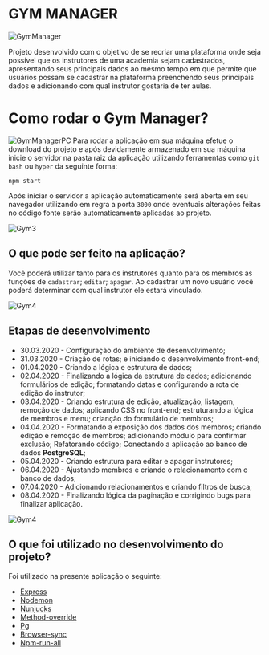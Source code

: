 # GYM MANAGER
![GymManager](https://github.com/thiagohrcosta/LaunchBase/blob/master/Introdu%C3%A7%C3%A3o/Modulo05/Academia/arquivos/gymmanager.jpg?raw=true)

Projeto desenvolvido com o objetivo de se recriar uma plataforma onde seja possível que os instrutores de uma academia sejam cadastrados, apresentando seus principais dados ao mesmo tempo em que permite que usuários possam se cadastrar na plataforma preenchendo seus principais dados e adicionando com qual instrutor gostaria de ter aulas. 

# Como rodar o Gym Manager?
![GymManagerPC](https://github.com/thiagohrcosta/LaunchBase/blob/master/Introdu%C3%A7%C3%A3o/Modulo05/Academia/arquivos/gymmanager2.jpg?raw=true)
Para rodar a aplicação em sua máquina efetue o download do projeto e após devidamente armazenado em sua máquina inicie o servidor na pasta raiz da aplicação utilizando ferramentas como `git bash` ou `hyper` da seguinte forma:

    npm start

Após iniciar o servidor a aplicação automaticamente será aberta em seu navegador utilizando em regra a porta `3000` onde eventuais alterações feitas no código fonte serão automaticamente aplicadas ao projeto.

![Gym3](https://github.com/thiagohrcosta/LaunchBase/blob/master/Introdu%C3%A7%C3%A3o/Modulo05/Academia/arquivos/gym1.jpg?raw=true)
## O que pode ser feito na aplicação?
Você poderá utilizar tanto para os instrutores quanto para os membros as funções de `cadastrar`; `editar`; `apagar`. Ao cadastrar um novo usuário você poderá determinar com qual instrutor ele estará vinculado. 

![Gym4](https://github.com/thiagohrcosta/LaunchBase/blob/master/Introdu%C3%A7%C3%A3o/Modulo05/Academia/arquivos/gym3.jpg?raw=true)
## Etapas de desenvolvimento

 - 30.03.2020 - Configuração do ambiente de desenvolvimento;
 - 31.03.2020 - Criação de rotas; e iniciando o desenvolvimento front-end;
 - 01.04.2020 - Criando a lógica e estrutura de dados;
 - 02.04.2020 - Finalizando a lógica da estrutura de dados; adicionando formulários de edição; formatando datas e configurando a rota de edição do instrutor;
 - 03.04.2020 - Criando estrutura de edição, atualização, listagem, remoção de dados; aplicando CSS no front-end; estruturando a lógica de membros e menu; crianção do formulário de membros;
 - 04.04.2020 - Formatando a exposição dos dados dos membros; criando edição e remoção de membros; adicionando módulo para confirmar exclusão; Refatorando código; Conectando a aplicação ao banco de dados **PostgreSQL**;
 - 05.04.2020 - Criando estrutura para editar e apagar instrutores;
 - 06.04.2020 - Ajustando membros e criando o relacionamento com o banco de dados;
 - 07.04.2020 - Adicionando relacionamentos e criando filtros de busca;
 - 08.04.2020 - Finalizando lógica da paginação e corrigindo bugs para finalizar aplicação.
 
 ![Gym4](https://github.com/thiagohrcosta/LaunchBase/blob/master/Introdu%C3%A7%C3%A3o/Modulo05/Academia/arquivos/gym2.jpg?raw=true)
 
## O que foi utilizado no desenvolvimento do projeto?
Foi utilizado na presente aplicação o seguinte:
 - [Express](https://github.com/expressjs/express)
 - [Nodemon](https://www.npmjs.com/package/nodemon)
 - [Nunjucks](https://www.npmjs.com/package/nunjucks)
 - [Method-override](https://github.com/expressjs/method-override)
 - [Pg](https://www.npmjs.com/package/pg)
 - [Browser-sync](https://www.npmjs.com/package/browser-sync)
 - [Npm-run-all](https://www.npmjs.com/package/npm-run-all)